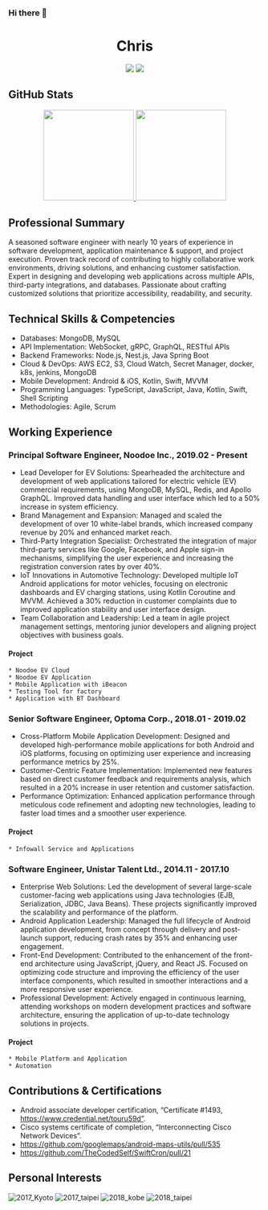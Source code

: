 ### Hi there 👋

<h1 align="center">Chris</h1>

<p align="center">
  <a href="https://www.linkedin.com/in/sinwun"><img src="https://img.shields.io/badge/-SinWun%20Huang-0077B5?style=flat&logo=Linkedin&logoColor=white"/></a>
  <a href="mailto:chris@csie.io"><img src="https://img.shields.io/badge/-chris@csie.io-D14836?style=flat&logo=Gmail&logoColor=white"/></a>
</p>

## GitHub Stats

<p align="center">
<a href="https://github.com/dynamicy">
  <img height="180em" src="https://github-readme-stats-eight-theta.vercel.app/api?username=dynamicy&show_icons=true&theme=algolia&include_all_commits=true&count_private=true"/>
  <img height="180em" src="https://github-readme-stats-eight-theta.vercel.app/api/top-langs/?username=dynamicy&layout=compact&langs_count=8&theme=algolia"/>
</a>
</p>

## Professional Summary
  A seasoned software engineer with nearly 10 years of experience in software development, application maintenance & support, and project execution. Proven track record of contributing to highly collaborative work environments, driving solutions, and enhancing customer satisfaction. Expert in designing and developing web applications across multiple APIs, third-party integrations, and databases. Passionate about crafting customized solutions that prioritize accessibility, readability, and security.

## Technical Skills & Competencies
  * Databases: MongoDB, MySQL
  * API Implementation: WebSocket, gRPC, GraphQL, RESTful APIs
  * Backend Frameworks: Node.js, Nest.js, Java Spring Boot
  * Cloud & DevOps: AWS EC2, S3, Cloud Watch, Secret Manager, docker, k8s, jenkins, MongoDB
  * Mobile Development: Android & iOS, Kotlin, Swift, MVVM
  * Programming Languages: TypeScript, JavaScript, Java, Kotlin, Swift, Shell Scripting
  * Methodologies: Agile, Scrum

## Working Experience

### Principal Software Engineer, Noodoe Inc., 2019.02 - Present
  * Lead Developer for EV Solutions: Spearheaded the architecture and development of web applications tailored for electric vehicle (EV) commercial requirements, using MongoDB, MySQL, Redis, and Apollo GraphQL. Improved data handling and user interface which led to a 50% increase in system efficiency.
  * Brand Management and Expansion: Managed and scaled the development of over 10 white-label brands, which increased company revenue by 20% and enhanced market reach.
  * Third-Party Integration Specialist: Orchestrated the integration of major third-party services like Google, Facebook, and Apple sign-in mechanisms, simplifying the user experience and increasing the registration conversion rates by over 40%.
  * IoT Innovations in Automotive Technology: Developed multiple IoT Android applications for motor vehicles, focusing on electronic dashboards and EV charging stations, using Kotlin Coroutine and MVVM. Achieved a 30% reduction in customer complaints due to improved application stability and user interface design.
  * Team Collaboration and Leadership: Led a team in agile project management settings, mentoring junior developers and aligning project objectives with business goals.

  #### Project
    * Noodoe EV Cloud
    * Noodoe EV Application
    * Mobile Application with iBeacon
    * Testing Tool for factory
    * Application with BT Dashboard
    
### Senior Software Engineer, Optoma Corp., 2018.01 - 2019.02
  * Cross-Platform Mobile Application Development: Designed and developed high-performance mobile applications for both Android and iOS platforms, focusing on optimizing user experience and increasing performance metrics by 25%.
  * Customer-Centric Feature Implementation: Implemented new features based on direct customer feedback and requirements analysis, which resulted in a 20% increase in user retention and customer satisfaction.
  * Performance Optimization: Enhanced application performance through meticulous code refinement and adopting new technologies, leading to faster load times and a smoother user experience.
  
  #### Project
    * Infowall Service and Applications    

### Software Engineer, Unistar Talent Ltd., 2014.11 - 2017.10
  * Enterprise Web Solutions: Led the development of several large-scale customer-facing web applications using Java technologies (EJB, Serialization, JDBC, Java Beans). These projects significantly improved the scalability and performance of the platform.
  * Android Application Leadership: Managed the full lifecycle of Android application development, from concept through delivery and post-launch support, reducing crash rates by 35% and enhancing user engagement.
  * Front-End Development: Contributed to the enhancement of the front-end architecture using JavaScript, jQuery, and React JS. Focused on optimizing code structure and improving the efficiency of the user interface components, which resulted in smoother interactions and a more responsive user experience.
  * Professional Development: Actively engaged in continuous learning, attending workshops on modern development practices and software architecture, ensuring the application of up-to-date technology solutions in projects.
   
  #### Project
    * Mobile Platform and Application 
    * Automation
    
## Contributions & Certifications
  * Android associate developer certification, “Certificate #1493, https://www.credential.net/touru59d”.
  * Cisco systems certificate of completion, “Interconnecting Cisco Network Devices”.
  * https://github.com/googlemaps/android-maps-utils/pull/535
  * https://github.com/TheCodedSelf/SwiftCron/pull/21

## Personal Interests
![2017_Kyoto](https://github.com/dynamicy/dynamicy/blob/main/2017_kyoto_marathon.jpeg?raw=true)
![2017_taipei](https://github.com/dynamicy/dynamicy/blob/main/2017_taipei_marathon.jpeg?raw=true)
![2018_kobe](https://github.com/dynamicy/dynamicy/blob/main/2018_kobe_marathon.jpeg?raw=true)
![2018_taipei](https://github.com/dynamicy/dynamicy/blob/main/2018_taipei_marathon.jpeg?raw=true)
